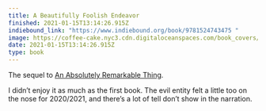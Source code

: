 ```yaml
---
title: A Beautifully Foolish Endeavor
finished: 2021-01-15T13:14:26.915Z
indiebound_link: "https://www.indiebound.org/book/9781524743475 "
image: https://coffee-cake.nyc3.cdn.digitaloceanspaces.com/book_covers/2021/a-beautifully-foolish-endeavor.webp
date: 2021-01-15T13:14:26.915Z
type: book
---
```


The sequel to [An Absolutely Remarkable Thing](https://www.indiebound.org/book/9781524743468).

I didn’t enjoy it as much as the first book. The evil entity felt a little too on the nose for 2020/2021, and there’s a lot of tell don’t show in the narration.
